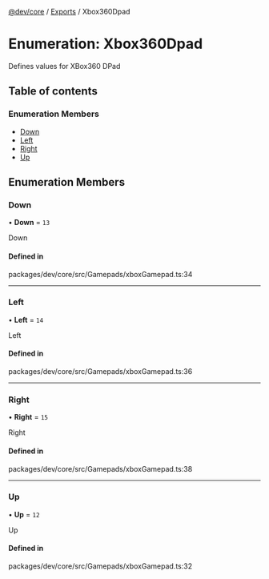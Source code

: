 [@dev/core](../README.md) / [Exports](../modules.md) / Xbox360Dpad

# Enumeration: Xbox360Dpad

Defines values for XBox360 DPad

## Table of contents

### Enumeration Members

- [Down](Xbox360Dpad.md#down)
- [Left](Xbox360Dpad.md#left)
- [Right](Xbox360Dpad.md#right)
- [Up](Xbox360Dpad.md#up)

## Enumeration Members

### Down

• **Down** = ``13``

Down

#### Defined in

packages/dev/core/src/Gamepads/xboxGamepad.ts:34

___

### Left

• **Left** = ``14``

Left

#### Defined in

packages/dev/core/src/Gamepads/xboxGamepad.ts:36

___

### Right

• **Right** = ``15``

Right

#### Defined in

packages/dev/core/src/Gamepads/xboxGamepad.ts:38

___

### Up

• **Up** = ``12``

Up

#### Defined in

packages/dev/core/src/Gamepads/xboxGamepad.ts:32
